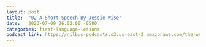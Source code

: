 ```yaml
---
layout: post
title:  "02 A Short Speech By Jessie Wise"
date:   2023-07-09 06:02:00 -0500
categories: first-language-lessons
podcast_link: https://nilbus-podcasts.s3.us-east-2.amazonaws.com/the-well-trained-mind/First%20Language%20Lessons/02%20A%20Short%20Speech%20By%20Jessie%20Wise.mp3
---
```

